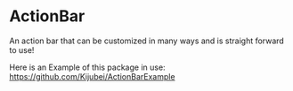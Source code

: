 # ActionBar

An action bar that can be customized in many ways and is straight forward to use!

Here is an Example of this package in use: https://github.com/Kijubei/ActionBarExample
